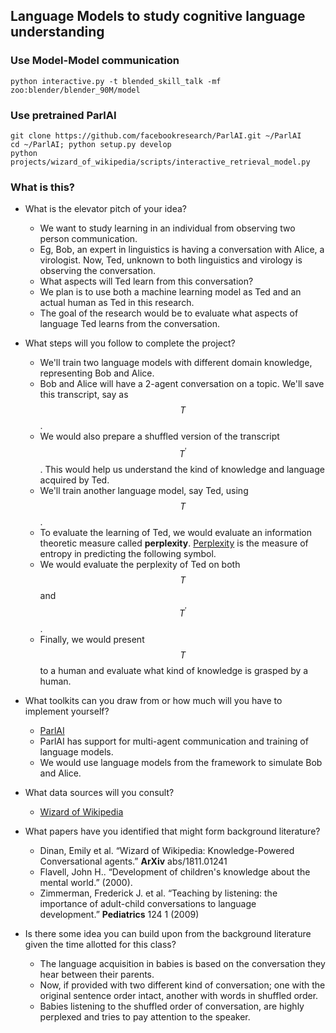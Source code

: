 ## Language Models to study cognitive language understanding


### Use Model-Model communication

```
python interactive.py -t blended_skill_talk -mf zoo:blender/blender_90M/model
```

### Use pretrained ParlAI

```
git clone https://github.com/facebookresearch/ParlAI.git ~/ParlAI
cd ~/ParlAI; python setup.py develop
python projects/wizard_of_wikipedia/scripts/interactive_retrieval_model.py
```


### What is this?

- What is the elevator pitch of your idea?
    - We want to study learning in an individual from observing two person communication.
    - Eg, Bob, an expert in linguistics is having a conversation with Alice, a virologist. Now, Ted, unknown to both linguistics and virology is observing the conversation. 
    - What aspects will Ted learn from this conversation?
    - We plan is to use both a machine learning model as Ted and an actual human as Ted in this research.
    - The goal of the research would be to evaluate what aspects of language Ted learns from the conversation.

- What steps will you follow to complete the project?
    - We'll train two language models with different domain knowledge, representing Bob and Alice. 
    - Bob and Alice will have a 2-agent conversation on a topic. We'll save this transcript, say as $$T$$.
    - We would also prepare a shuffled version of the transcript $$T^\prime$$. This would help us understand the kind of knowledge and language acquired by Ted.
    - We'll train another language model, say Ted, using $$T$$.
    - To evaluate the learning of Ted, we would evaluate an information theoretic measure called **perplexity**.  [Perplexity](https://thegradient.pub/understanding-evaluation-metrics-for-language-models/) is the measure of entropy in predicting the following symbol.
    - We would evaluate the perplexity of Ted on both $$T$$ and $$T^\prime$$. 
    - Finally, we would present $$T$$ to a human and evaluate what kind of knowledge is grasped by a human.

- What toolkits can you draw from or how much will you have to implement yourself?
    - [ParlAI](https://github.com/facebookresearch/ParlAI)
    - ParlAI has support for multi-agent communication and training of language models.
    - We would use language models from the framework to simulate Bob and Alice.

- What data sources will you consult?
    - [Wizard of Wikipedia](https://parl.ai/docs/zoo.html#wizard-of-wikipedia-models)

- What papers have you identified that might form background literature?
    - Dinan, Emily et al. “Wizard of Wikipedia: Knowledge-Powered Conversational agents.” __ArXiv__ abs/1811.01241
    - Flavell, John H.. “Development of children's knowledge about the mental world.” (2000).
    - Zimmerman, Frederick J. et al. “Teaching by listening: the importance of adult-child conversations to language development.” __Pediatrics__ 124 1 (2009)

- Is there some idea you can build upon from the background literature given the time allotted for this class?
    - The language acquisition in babies is based on the conversation they hear between their parents.
    - Now, if provided with two different kind of conversation; one with the original sentence order intact, another with words in shuffled order.
    - Babies listening to the shuffled order of conversation, are highly perplexed and tries to pay attention to the speaker. 



